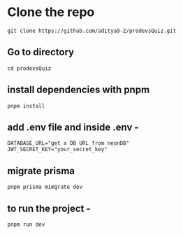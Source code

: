 # Clone the repo 
```
git clone https://github.com/aditya9-2/prodevsQuiz.git
```
## Go to directory
```
cd prodevsQuiz 
```

## install dependencies with pnpm

```
pnpm install
```
## add .env file and inside .env -
```
DATABASE_URL="get a DB URL from neonDB"
JWT_SECRET_KEY="your_secret_key"
```

## migrate prisma 

```
pnpm prisma mimgrate dev
```
## to run the project - 
```
pnpm run dev
```

